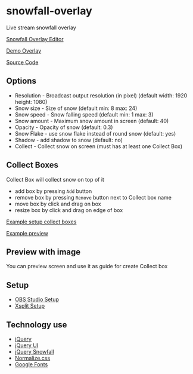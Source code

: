 # snowfall-overlay
Live stream snowfall overlay

[Snowfall Overlay Editor](https://kerlos.github.io/snowfall-overlay/)

[Demo Overlay](https://kerlos.github.io/snowfall-overlay/?view&minSize=8&maxSize=24&minSpeed=1&maxSpeed=3&amount=40&collect=1&shadow=0&image=1&width=1920&height=1080&opacity=0.3)

[Source Code](https://github.com/kerlos/snowfall-overlay/tree/gh-pages)

## Options
* Resolution - Broadcast output resolution (in pixel) (default width: 1920 height: 1080)
* Snow size - Size of snow (default min: 8 max: 24)
* Snow speed - Snow falling speed (default min: 1 max: 3)
* Snow amount - Maximum snow amount in screen (default: 40)
* Opacity - Opacity of snow (default: 0.3)
* Snow Flake - use snow flake instead of round snow (default: yes)
* Shadow - add shadow to snow (default: no)
* Collect - Collect snow on screen (must has at least one Collect Box)

## Collect Boxes
Collect Box will collect snow on top of it
* add box by pressing `Add` button
* remove box by pressing `Remove` button next to Collect box name
* move box by click and drag on box
* resize box by click and drag on edge of box

[Example setup collect boxes](https://raw.githubusercontent.com/kerlos/snowfall-overlay/master/examples/collect_setup.jpg)

[Example preview](https://raw.githubusercontent.com/kerlos/snowfall-overlay/master/examples/collect_preview.jpg)

## Preview with image
You can preview screen and use it as guide for create Collect box

## Setup
* [OBS Studio Setup](https://github.com/kerlos/snowfall-overlay/wiki/OBS-Setup)
* [Xsplit Setup](https://github.com/kerlos/snowfall-overlay/wiki/Xsplit-Setup)

## Technology use
* [jQuery](https://jquery.com/)
* [jQuery UI](https://jqueryui.com/)
* [jQuery Snowfall](https://github.com/loktar00/JQuery-Snowfall)
* [Normalize.css](https://necolas.github.io/normalize.css/)
* [Google Fonts](https://fonts.google.com/)
